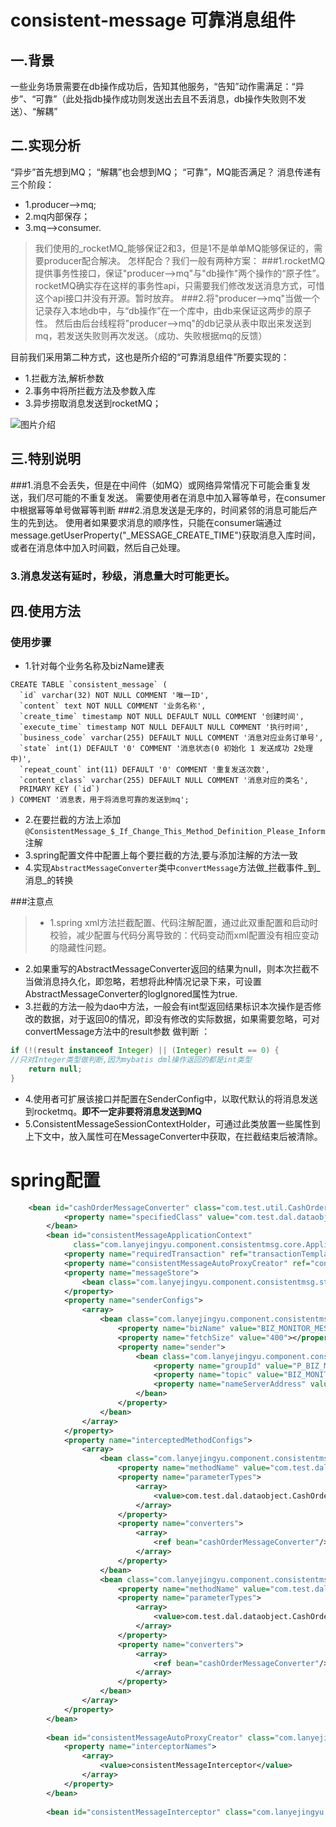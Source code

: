 # consistent-message 可靠消息组件
## 一.背景
一些业务场景需要在db操作成功后，告知其他服务，“告知”动作需满足：“异步”、“可靠”（此处指db操作成功则发送出去且不丢消息，db操作失败则不发送）、“解耦”
## 二.实现分析
“异步”首先想到MQ；
“解耦”也会想到MQ；
“可靠”，MQ能否满足？
消息传递有三个阶段：
+ 1.producer—>mq; 
+ 2.mq内部保存；
+ 3.mq—>consumer.
         
>我们使用的_rocketMQ_能够保证2和3，但是1不是单单MQ能够保证的，需要producer配合解决。
>怎样配合？我们一般有两种方案：
>###1.rocketMQ提供事务性接口，保证"producer–>mq"与"db操作"两个操作的“原子性”。
>rocketMQ确实存在这样的事务性api，只需要我们修改发送消息方式，可惜这个api接口并没有开源。暂时放弃。
>###2.将"producer–>mq"当做一个记录存入本地db中，与“db操作”在一个库中，由db来保证这两步的原子性。
>然后由后台线程将"producer–>mq"的db记录从表中取出来发送到mq，若发送失败则再次发送。（成功、失败根据mq的反馈）
    
目前我们采用第二种方式，这也是所介绍的“可靠消息组件”所要实现的：
+ 1.拦截方法,解析参数
+ 2.事务中将所拦截方法及参数入库
+ 3.异步捞取消息发送到rocketMQ；

![图片介绍](https://github.com/lanyejingyu/consistent-message/blob/master/doc/consistentmessage.png)

## 三.特别说明
###1.消息不会丢失，但是在中间件（如MQ）或网络异常情况下可能会重复发送，我们尽可能的不重复发送。
   需要使用者在消息中加入幂等单号，在consumer中根据幂等单号做幂等判断
###2.消息发送是无序的，时间紧邻的消息可能后产生的先到达。
   使用者如果要求消息的顺序性，只能在consumer端通过message.getUserProperty("_MESSAGE_CREATE_TIME")获取消息入库时间，或者在消息体中加入时间戳，然后自己处理。
### 3.消息发送有延时，秒级，消息量大时可能更长。

## 四.使用方法
### 使用步骤
+ 1.针对每个业务名称及bizName建表
```
CREATE TABLE `consistent_message` (
  `id` varchar(32) NOT NULL COMMENT '唯一ID',
  `content` text NOT NULL COMMENT '业务名称',
  `create_time` timestamp NOT NULL DEFAULT NULL COMMENT '创建时间',
  `execute_time` timestamp NOT NULL DEFAULT NULL COMMENT '执行时间',
  `business_code` varchar(255) DEFAULT NULL COMMENT '消息对应业务订单号',
  `state` int(1) DEFAULT '0' COMMENT '消息状态(0 初始化 1 发送成功 2处理中)',
  `repeat_count` int(11) DEFAULT '0' COMMENT '重复发送次数',
  `content_class` varchar(255) DEFAULT NULL COMMENT '消息对应的类名',
  PRIMARY KEY (`id`)
) COMMENT '消息表，用于将消息可靠的发送到mq';
```
+ 2.在要拦截的方法上添加`@ConsistentMessage_$_If_Change_This_Method_Definition_Please_Inform`注解
+ 3.spring配置文件中配置上每个要拦截的方法,要与添加注解的方法一致
+ 4.实现`AbstractMessageConverter`类中`convertMessage`方法做_拦截事件_到_消息_的转换

###注意点
>+ 1.spring xml方法拦截配置、代码注解配置，通过此双重配置和启动时校验，减少配置与代码分离导致的：代码变动而xml配置没有相应变动的隐藏性问题。
+ 2.如果重写的AbstractMessageConverter返回的结果为null，则本次拦截不当做消息持久化，即忽略，若想将此种情况记录下来，可设置AbstractMessageConverter的logIgnored属性为true.
+ 3.拦截的方法一般为dao中方法，一般会有int型返回结果标识本次操作是否修改的数据，对于返回0的情况，即没有修改的实际数据，如果需要忽略，可对convertMessage方法中的result参数
做判断 ：
```java
if (!(result instanceof Integer) || (Integer) result == 0) {
//只对Integer类型做判断,因为mybatis dml操作返回的都是int类型
    return null;
}
```
+ 4.使用者可扩展该接口并配置在SenderConfig中，以取代默认的将消息发送到rocketmq。__即不一定非要将消息发送到MQ__
+ 5.ConsistentMessageSessionContextHolder，可通过此类放置一些属性到上下文中，放入属性可在MessageConverter中获取，在拦截结束后被清除。


# spring配置
```xml
	<bean id="cashOrderMessageConverter" class="com.test.util.CashOrderMessageConverter">
            <property name="specifiedClass" value="com.test.dal.dataobject.CashOrder"/>
        </bean>
        <bean id="consistentMessageApplicationContext"
              class="com.lanyejingyu.component.consistentmsg.core.ApplicationContext">
            <property name="requiredTransaction" ref="transactionTemplate"/>
            <property name="consistentMessageAutoProxyCreator" ref="consistentMessageAutoProxyCreator"/>
            <property name="messageStore">
                <bean class="com.lanyejingyu.component.consistentmsg.store.DefaultDBStore"/>
            </property>
            <property name="senderConfigs">
                <array>
                    <bean class="com.lanyejingyu.component.consistentmsg.config.SenderConfig">
                        <property name="bizName" value="BIZ_MONITOR_MESSAGE"/>
                        <property name="fetchSize" value="400"></property>
                        <property name="sender">
                            <bean class="com.lanyejingyu.component.consistentmsg.sender.RocketMQSender">
                                <property name="groupId" value="P_BIZ_MONITOR_MESSAGE_PAY"/>
                                <property name="topic" value="BIZ_MONITOR_MESSAGE"/>
                                <property name="nameServerAddress" value="${rocket.mq.namesrvAddr}"/>
                            </bean>
                        </property>
                    </bean>
                </array>
            </property>
            <property name="interceptedMethodConfigs">
                <array>
                    <bean class="com.lanyejingyu.component.consistentmsg.config.InterceptedMethodConfig">
                        <property name="methodName" value="com.test.dal.dao.impl.CashOrderDAOImpl.insert"/>
                        <property name="parameterTypes">
                            <array>
                                <value>com.test.dal.dataobject.CashOrder</value>
                            </array>
                        </property>
                        <property name="converters">
                            <array>
                                <ref bean="cashOrderMessageConverter"/>
                            </array>
                        </property>
                    </bean>
                    <bean class="com.lanyejingyu.component.consistentmsg.config.InterceptedMethodConfig">
                        <property name="methodName" value="com.test.dal.dao.impl.CashOrderDAOImpl.updateById"/>
                        <property name="parameterTypes">
                            <array>
                                <value>com.test.dal.dataobject.CashOrder</value>
                            </array>
                        </property>
                        <property name="converters">
                            <array>
                                <ref bean="cashOrderMessageConverter"/>
                            </array>
                        </property>
                    </bean>
                </array>
            </property>
        </bean>
    
        <bean id="consistentMessageAutoProxyCreator" class="com.lanyejingyu.component.consistentmsg.intercept.ConsistentMessageAutoProxyCreator">
            <property name="interceptorNames">
                <array>
                    <value>consistentMessageInterceptor</value>
                </array>
            </property>
        </bean>
    
        <bean id="consistentMessageInterceptor" class="com.lanyejingyu.component.consistentmsg.intercept.ConsistentMessageInterceptor"/>

```